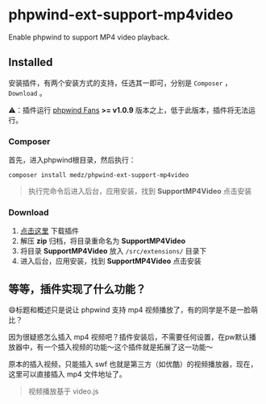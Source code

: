 # phpwind-ext-support-mp4video
Enable phpwind to support MP4 video playback.

## Installed

安装插件，有两个安装方式的支持，任选其一即可，分别是 `Composer` ， `Download` 。

⚠️：插件运行 [phpwind Fans](https://github.com/medz/phpwind) **>= v1.0.9** 版本之上，低于此版本，插件将无法运行。

### Composer

首先，进入phpwind根目录，然后执行：

```shell
composer install medz/phpwind-ext-support-mp4video
```

> 执行完命令后进入后台，应用安装，找到 **SupportMP4Video** 点击安装

### Download

1. [点击这里](https://github.com/medz/phpwind-ext-support-mp4video/archive/master.zip) 下载插件
2. 解压 **zip** 归档，将目录重命名为 **SupportMP4Video**
3. 将目录 **SupportMP4Video** 放入 `/src/extensions/` 目录下
4. 进入后台，应用安装，找到 **SupportMP4Video** 点击安装

## 等等，插件实现了什么功能？

😄标题和概述只是说让 phpwind 支持 mp4 视频播放了，有的同学是不是一脸萌比？

因为很疑惑怎么插入 mp4 视频吧？插件安装后，不需要任何设置，在pw默认播放器中，有一个插入视频的功能～这个插件就是拓展了这一功能～

原本的插入视频，只能插入 swf 也就是第三方（如优酷）的视频播放器，现在，这里可以直接插入 mp4 文件地址了。

> 视频播放基于 video.js
